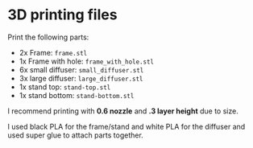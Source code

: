 # 3D printing files

Print the following parts:
- 2x Frame: `frame.stl`
- 1x Frame with hole: `frame_with_hole.stl`
- 6x small diffuser: `small_diffuser.stl`
- 3x large diffuser: `large_diffuser.stl`
- 1x stand top: `stand-top.stl`
- 1x stand bottom: `stand-bottom.stl`


I recommend printing with **0.6 nozzle** and **.3 layer height** due to size.

I used black PLA for the frame/stand and white PLA for the diffuser and used super glue to attach parts together.